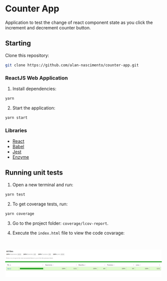 # Counter App

Application to test the change of react component state as you click the increment and decrement counter button.

## Starting

Clone this repository:

```bash
git clone https://github.com/alan-nascimento/counter-app.git
```

### ReactJS Web Application

1. Install dependencies:

```bash
yarn
```

2. Start the application:

```bash
yarn start
```

### Libraries

- [React](https://reactjs.org)
- [Babel](https://babeljs.io/)
- [Jest](https://jestjs.io/)
- [Enzyme](https://github.com/airbnb/enzyme)

## Running unit tests

1. Open a new terminal and run:

```bash
yarn test
```

2. To get coverage tests, run:

```bash
yarn coverage
```

3. Go to the project folder: `coverage/lcov-report`.

4. Execute the `index.html` file to view the code covarage:

<br>

![N|Solid](coverage.png)
